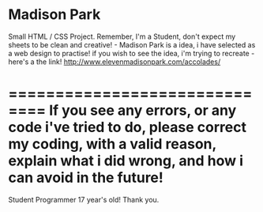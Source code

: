 # Madison Park
Small HTML / CSS Project.
Remember, I'm a Student, don't expect my sheets to be clean and creative! - 
Madison Park is a idea, i have selected as a web design to practise! if you wish to see the idea, i'm trying to recreate -
here's a the link! http://www.elevenmadisonpark.com/accolades/

==============================
If you see any errors, or any code i've tried to do, please correct my coding, with a valid reason, explain what i did wrong, 
and how i can avoid in the future!
==============================
Student Programmer 
17 year's old!
Thank you.
